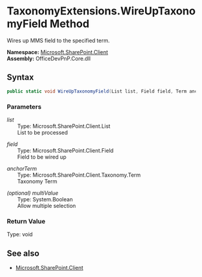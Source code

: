 # TaxonomyExtensions.WireUpTaxonomyField Method  
Wires up MMS field to the specified term.  

**Namespace:** [Microsoft.SharePoint.Client](Microsoft.SharePoint.Client.md)  
**Assembly:** OfficeDevPnP.Core.dll  
## Syntax
```C#
public static void WireUpTaxonomyField(List list, Field field, Term anchorTerm, Boolean multiValue)
```
### Parameters
*list*  
&emsp;&emsp;Type: Microsoft.SharePoint.Client.List  
&emsp;&emsp;List to be processed  

*field*  
&emsp;&emsp;Type: Microsoft.SharePoint.Client.Field  
&emsp;&emsp;Field to be wired up  

*anchorTerm*  
&emsp;&emsp;Type: Microsoft.SharePoint.Client.Taxonomy.Term  
&emsp;&emsp;Taxonomy Term  

*(optional) multiValue*  
&emsp;&emsp;Type: System.Boolean  
&emsp;&emsp;Allow multiple selection  

### Return Value
Type: void  

## See also
- [Microsoft.SharePoint.Client](Microsoft.SharePoint.Client.md)
